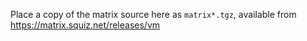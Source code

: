 Place a copy of the matrix source here as `matrix*.tgz`, available from https://matrix.squiz.net/releases/vm


